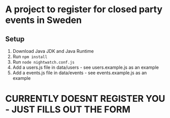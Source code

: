 # A project to register for closed party events in Sweden

## Setup

1. Download Java JDK and Java Runtime
2. Run `npm install`
2. Run `node nightwatch.conf.js`
3. Add a users.js file in data/users - see users.example.js as an example
4. Add a events.js file in data/events - see events.example.js as an example

# CURRENTLY DOESNT REGISTER YOU - JUST FILLS OUT THE FORM
